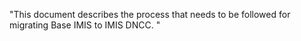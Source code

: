 "This document describes the process that needs to be followed for migrating Base IMIS to IMIS DNCC. "
